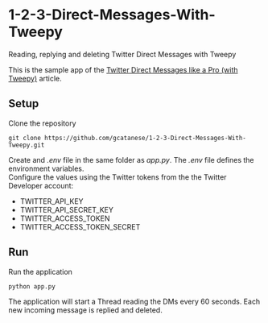 # 1-2-3-Direct-Messages-With-Tweepy
Reading, replying and deleting Twitter Direct Messages with Tweepy

This is the sample app of the [Twitter Direct Messages like a Pro (with Tweepy)](https://beppecatanese.medium.com/twitter-direct-messages-like-a-pro-with-tweepy-48bc1cdade04) 
article.

## Setup

Clone the repository

```
git clone https://github.com/gcatanese/1-2-3-Direct-Messages-With-Tweepy.git
```

Create and *.env* file in the same folder as *app.py*. The *.env* file defines the environment variables.  
Configure the values using the Twitter tokens from the the Twitter Developer account:
* TWITTER_API_KEY
* TWITTER_API_SECRET_KEY
* TWITTER_ACCESS_TOKEN
* TWITTER_ACCESS_TOKEN_SECRET

## Run 
Run the application
```
python app.py
```
The application will start a Thread reading the DMs every 60 seconds.
Each new incoming message is replied and deleted. 